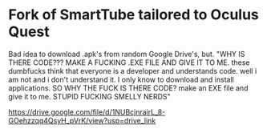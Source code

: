 # Fork of SmartTube tailored to Oculus Quest

Bad idea to download .apk's from random Google Drive's, but.
"WHY IS THERE CODE??? MAKE A FUCKING .EXE FILE AND GIVE IT TO ME. these dumbfucks think that everyone is a developer and understands code. well i am not and i don't understand it. I only know to download and install applications. SO WHY THE FUCK IS THERE CODE? make an EXE file and give it to me. STUPID FUCKING SMELLY NERDS"

https://drive.google.com/file/d/1NUBcjnrairL_8-GOehzzqq4QsyH_pVrK/view?usp=drive_link
